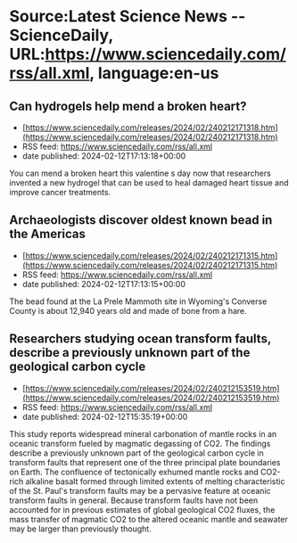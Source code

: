 # Source:Latest Science News -- ScienceDaily, URL:https://www.sciencedaily.com/rss/all.xml, language:en-us

## Can hydrogels help mend a broken heart?
 - [https://www.sciencedaily.com/releases/2024/02/240212171318.htm](https://www.sciencedaily.com/releases/2024/02/240212171318.htm)
 - RSS feed: https://www.sciencedaily.com/rss/all.xml
 - date published: 2024-02-12T17:13:18+00:00

You can mend a broken heart this valentine s day now that researchers invented a new hydrogel that can be used to heal damaged heart tissue and improve cancer treatments.

## Archaeologists discover oldest known bead in the Americas
 - [https://www.sciencedaily.com/releases/2024/02/240212171315.htm](https://www.sciencedaily.com/releases/2024/02/240212171315.htm)
 - RSS feed: https://www.sciencedaily.com/rss/all.xml
 - date published: 2024-02-12T17:13:15+00:00

The bead found at the La Prele Mammoth site in Wyoming's Converse County is about 12,940 years old and made of bone from a hare.

## Researchers studying ocean transform faults, describe a previously unknown part of the geological carbon cycle
 - [https://www.sciencedaily.com/releases/2024/02/240212153519.htm](https://www.sciencedaily.com/releases/2024/02/240212153519.htm)
 - RSS feed: https://www.sciencedaily.com/rss/all.xml
 - date published: 2024-02-12T15:35:19+00:00

This study reports widespread mineral carbonation of mantle rocks in an oceanic transform fueled by magmatic degassing of CO2. The findings describe a previously unknown part of the geological carbon cycle in transform faults that represent one of the three principal plate boundaries on Earth. The confluence of tectonically exhumed mantle rocks and CO2-rich alkaline basalt formed through limited extents of melting characteristic of the St. Paul's transform faults may be a pervasive feature at oceanic transform faults in general. Because transform faults have not been accounted for in previous estimates of global geological CO2 fluxes, the mass transfer of magmatic CO2 to the altered oceanic mantle and seawater may be larger than previously thought.

